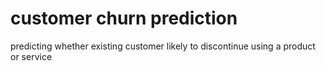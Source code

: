 # customer churn prediction
 predicting whether existing customer likely to discontinue using a product or service
